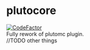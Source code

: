 # plutocore
[![CodeFactor](https://www.codefactor.io/repository/github/plutosmp/plutocore/badge)](https://www.codefactor.io/repository/github/plutosmp/plutocore)<br>
Fully rework of plutomc plugin.<br>
//TODO other things